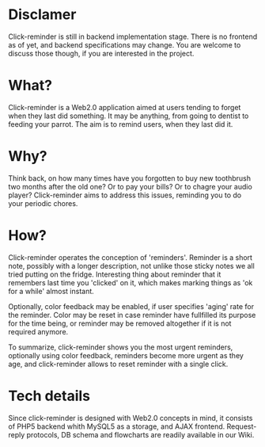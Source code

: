 # Disclamer #

Click-reminder is still in backend implementation stage. There is no frontend as of yet, and backend specifications may change. You are welcome to discuss those though, if you are interested in the project.

# What? #

Click-reminder is a Web2.0 application aimed at users tending to forget when they last did something. It may be anything, from going to dentist to feeding your parrot. The aim is to remind users, when they last did it.

# Why? #

Think back, on how many times have you forgotten to buy new toothbrush two months after the old one? Or to pay your bills? Or to chagre your audio player? Click-reminder aims to address this issues, reminding you to do your periodic chores.

# How? #

Click-reminder operates the conception of 'reminders'. Reminder is a short note, possibly with a longer description, not unlike those sticky notes we all tried putting on the fridge. Interesting thing about reminder that it remembers last time you 'clicked' on it, which makes marking things as 'ok for a while' almost instant.

Optionally, color feedback may be enabled, if user specifies 'aging' rate for the reminder. Color may be reset in case reminder have fullfilled its purpose for the time being, or reminder may be removed altogether if it is not required anymore.

To summarize, click-reminder shows you the most urgent reminders, optionally using color feedback, reminders become more urgent as they age, and click-reminder allows to reset reminder with a single click.

# Tech details #

Since click-reminder is designed with Web2.0 concepts in mind, it consists of PHP5 backend whith MySQL5 as a storage, and AJAX frontend. Request-reply protocols, DB schema and flowcharts are readily available in our Wiki.
